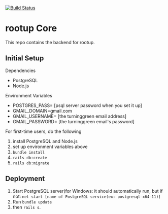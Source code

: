 [![Build Status](https://api.travis-ci.com/youngppl/turninggreen_core.svg?branch=master)](https://travis-ci.com/youngppl/turninggreen_core)

# rootup Core

This repo contains the backend for rootup.

## Initial Setup

Dependencies
- PostgreSQL
- Node.js

Environment Variables
- POSTGRES_PASS= [psql server password when you set it up]
- GMAIL_DOMAIN=gmail.com
- GMAIL_USERNAME= [the turninggreen email address]
- GMAIL_PASSWORD= [the turninggreen email's password]

For first-time users, do the following

1. install PostgreSQL and Node.js
2. set up environment variables above
3. `bundle install`
4. `rails db:create`
5. `rails db:migrate`

## Deployment

1. Start PostgreSQL server(for Windows: it should automatically run, but if not: `net start [name of PostgreSQL service(ex: postgresql-x64-11)]`
2. Run `bundle update`
3. then `rails s`.
